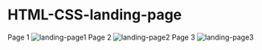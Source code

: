 # HTML-CSS-landing-page
Page 1
![landing-page1](https://github.com/user-attachments/assets/f0d271c1-fecb-46c5-b8f2-deb3d5e7c974)
Page 2
![landing-page2](https://github.com/user-attachments/assets/489db5e2-c7ba-4493-be41-1ea3e577cc13)
Page 3
![landing-page3](https://github.com/user-attachments/assets/4e7c51e1-2580-4a54-a87b-053fcd56d039)


